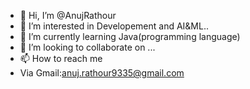 - 👋 Hi, I’m @AnujRathour
- 👀 I’m interested in Developement and AI&ML..
- 🌱 I’m currently learning Java(programming language)
- 💞️ I’m looking to collaborate on ...
- 📫 How to reach me 
- Via Gmail:anuj.rathour9335@gmail.com

<!---
AnujRathour/AnujRathour is a ✨ special ✨ repository because its `README.md` (this file) appears on your GitHub profile.
You can click the Preview link to take a look at your changes.
--->
